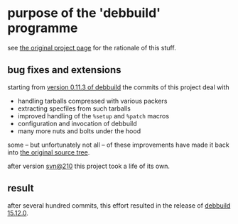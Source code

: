 # purpose of the 'debbuild' programme

see [the original project page](https://secure.deepnet.cx/trac/debbuild) for
the rationale of this stuff.

## bug fixes and extensions

starting from [version 0.11.3 of
debbuild](https://github.com/ascherer/debbuild/releases/tag/debbuild-0.11.3) the
commits of this project deal with

* handling tarballs compressed with various packers
* extracting specfiles from such tarballs
* improved handling of the `%setup` and `%patch` macros
* configuration and invocation of debbuild
* many more nuts and bolts under the hood

some – but unfortunately not all – of these improvements have made it back into
[the original source
tree](https://secure.deepnet.cx/svn/debbuild/trunk/debbuild).

after version
[svn@210](https://github.com/ascherer/debbuild/releases/tag/SVN%40210) this
project took a life of its own.

## result

after several hundred commits, this effort resulted in the release of [debbuild
15.12.0](https://github.com/ascherer/debbuild/releases/tag/debbuild-15.12.0).
